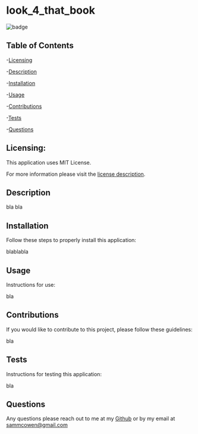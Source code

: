# look_4_that_book

  ![badge](https://img.shields.io/badge/license-MITLicense-brightorange)
  
  ## Table of Contents
  
-[Licensing](#Licensing)

-[Description](#description)

-[Installation](#Installation)

-[Usage](#Usage)

-[Contributions](#Contributions)

-[Tests](#Tests)

-[Questions](#Questions)

  ## Licensing:
 
  This application uses MIT License.

  For more information please visit the [license description](https://choosealicense.com/licenses/mit/).

  ## Description

  bla bla

  ## Installation
  Follow these steps to properly install this application:

  blablabla

  ## Usage 
  Instructions for use:

  bla

  ## Contributions
  If you would like to contribute to this project, please follow these guidelines: 

  bla

  ## Tests 
  Instructions for testing this application:

  bla

  ## Questions
  Any questions please reach out to me at my [Github](https://github.com/sammcowen)
   or by my email at  sammcowen@gmail.com

